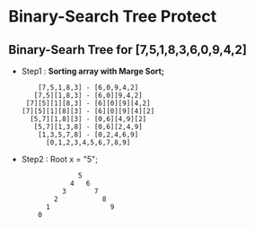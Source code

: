 # Binary-Search Tree Protect
## Binary-Searh Tree for [7,5,1,8,3,6,0,9,4,2]
* Step1 : **Sorting array with Marge Sort;**

          [7,5,1,8,3] - [6,0,9,4,2]
         [7,5][1,8,3] - [6,0][9,4,2]
       [7][5][1][8,3] - [6][0][9][4,2]
      [7][5][1][8][3] - [6][0][9][4][2]
        [5,7][1,8][3] - [0,6][4,9][2]
         [5,7][1,3,8] - [0,6][2,4,9]
          [1,3,5,7,8] - [0,2,4,6,9]
            [0,1,2,3,4,5,6,7,8,9]
* Step2 : Root x = "5";

                    5
                  4   6
                3       7
              2           8
            1               9
          0
